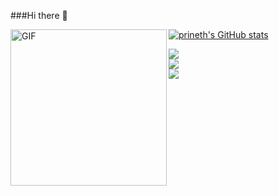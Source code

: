 ###Hi there 👋

  [![prineth's GitHub stats](https://github-readme-stats.vercel.app/api?username=prineth)](https://github.com/prineth/github-readme-stats)
<img align="left" alt="GIF" width="250px" src="https://media.giphy.com/media/WTjXuYA2y4o3UZly3W/giphy.gif" />

<!--
**prineth/Prineth** is a ✨ _special_ ✨ repository because its `README.md` (this file) appears on your GitHub profile.

Here are some ideas to get you started:

- 🔭 I’m currently working on ...
- 🌱 I’m currently learning 
- 👯 I’m looking to collaborate on ...
- 🤔 I’m looking for help with ...
- 💬 Ask me about ...
- 📫 How to reach me: ...
- 😄 Pronouns: ...
- ⚡ Fun fact: ...
-->

<!--
Here are some ideas to get you started:  -->
<a href="https://www.linkedin.com/in/prineth-fernando-4072231ab/">
  <img src="https://img.shields.io/badge/-prineth_fernando-blue?style=flat-square&logo=Linkedin&logoColor=white&link=https://www.linkedin.com/in/prineth_fernando-630155147/" />
</a>

<br>

<a href="mailto:fprineth@gmail.com">
  <img src="https://img.shields.io/badge/-fprineth@gamil.com-c14438?style=flat-square&logo=Gmail&logoColor=white&link=mailto:fprineth@gmail.com" />
</a>

<br>

<a href="https://dev.to/prineth">
  <img src="https://img.shields.io/badge/DEV.to-prineth-black" />
</a>

<br>
<!--
<a href="https://dev.to/prineth">
  <img src="https://d2fltix0v2e0sb.cloudfront.net/dev-badge.svg" alt="Prineth Fernando's DEV Profile" height="30" width="30">
</a>

-->
<a href="https://github.com/prineth">
  <img src="https://img.shields.io/github/followers/prineth?label=Follow&style=social" />
</a>

<br>


 <a href="https://github.com/prineth/github-profile-views-counter">
    <img
      align="center"
      src="https://komarev.com/ghpvc/?username=prineth&color=blueviolet&label=PROFILE+VIEWS" />
  </a><br>


### Show some ❤️ by starring some of the repositories!
